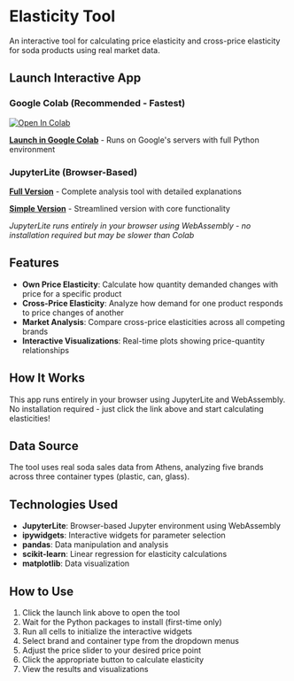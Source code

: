 # Elasticity Tool

An interactive tool for calculating price elasticity and cross-price elasticity for soda products using real market data.

## Launch Interactive App

### Google Colab (Recommended - Fastest)
[![Open In Colab](https://colab.research.google.com/assets/colab-badge.svg)](https://colab.research.google.com/github/mknomics/teaching_intro_price_optimization/blob/main/Elasticity_Tool.ipynb)

**[Launch in Google Colab](https://colab.research.google.com/github/mknomics/teaching_intro_price_optimization/blob/main/Elasticity_Tool.ipynb)** - Runs on Google's servers with full Python environment

### JupyterLite (Browser-Based)
**[Full Version](https://mknomics.github.io/micro_app/lab/index.html?path=Elasticity_Tool.ipynb)** - Complete analysis tool with detailed explanations

**[Simple Version](https://mknomics.github.io/micro_app/lab/index.html?path=Elasticity_Tool_Simple.ipynb)** - Streamlined version with core functionality

*JupyterLite runs entirely in your browser using WebAssembly - no installation required but may be slower than Colab*

## Features

- **Own Price Elasticity**: Calculate how quantity demanded changes with price for a specific product
- **Cross-Price Elasticity**: Analyze how demand for one product responds to price changes of another
- **Market Analysis**: Compare cross-price elasticities across all competing brands
- **Interactive Visualizations**: Real-time plots showing price-quantity relationships

## How It Works

This app runs entirely in your browser using JupyterLite and WebAssembly. No installation required - just click the link above and start calculating elasticities!

## Data Source

The tool uses real soda sales data from Athens, analyzing five brands across three container types (plastic, can, glass).

## Technologies Used

- **JupyterLite**: Browser-based Jupyter environment using WebAssembly
- **ipywidgets**: Interactive widgets for parameter selection
- **pandas**: Data manipulation and analysis
- **scikit-learn**: Linear regression for elasticity calculations
- **matplotlib**: Data visualization

## How to Use

1. Click the launch link above to open the tool
2. Wait for the Python packages to install (first-time only)
3. Run all cells to initialize the interactive widgets
4. Select brand and container type from the dropdown menus
5. Adjust the price slider to your desired price point
6. Click the appropriate button to calculate elasticity
7. View the results and visualizations